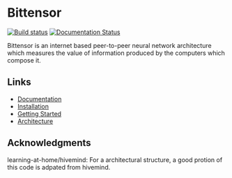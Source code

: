 # Bittensor 
[![Build status](https://circleci.com/gh/opentensor/bittensor.svg?style=shield)](https://circleci.com/gh/opentensor/bittensor)
[![Documentation Status](https://readthedocs.org/projects/bittensor-docs/badge/?version=latest)](https://bittensor-docs.readthedocs.io/en/latest/?badge=latest)

Bittensor is an internet based peer-to-peer neural network architecture which measures the  value of information produced by the computers which compose it.

## Links
- [Documentation](https://bittensor-docs.readthedocs.io/en/latest/index.html)
- [Installation](https://bittensor-docs.readthedocs.io/en/latest/getting-started/installation.html)
- [Getting Started](https://bittensor-docs.readthedocs.io/en/latest/getting-started/run-multiple-bittensor-instances.html)
- [Architecture](https://bittensor-docs.readthedocs.io/en/latest/bittensor-deep-dive/bittensor-architecture.html)

## Acknowledgments
learning-at-home/hivemind: For a architectural structure, a good protion of this code is adpated from hivemind. 
